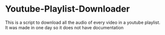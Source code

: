 # Youtube-Playlist-Downloader
This is a script to download all the audio of every video in a youtube playlist. It was made in one day so it does not have documentation

